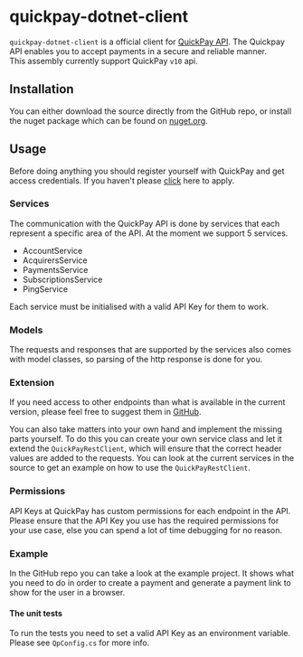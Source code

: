 # quickpay-dotnet-client
`quickpay-dotnet-client` is a official client for [QuickPay API](http://tech.quickpay.net/api). The Quickpay API enables you to accept payments in a secure and reliable manner.  
This assembly currently support QuickPay `v10` api.

## Installation
You can either download the source directly from the GitHub repo, or install the nuget package which can be found on [nuget.org](https://www.nuget.org/packages/QuickPay.API.Client).

## Usage

Before doing anything you should register yourself with QuickPay and get access credentials.
If you haven't please [click](https://quickpay.net/) here to apply.

### Services

The communication with the QuickPay API is done by services that each represent a specific area of the API. At the moment we support 5 services.
 - AccountService
 - AcquirersService
 - PaymentsService
 - SubscriptionsService
 - PingService

 Each service must be initialised with a valid API Key for them to work.

### Models

The requests and responses that are supported by the services also comes with model classes, so parsing of the http response is done for you.


### Extension

If you need access to other endpoints than what is available in the current version, please feel free to suggest them in [GitHub](https://github.com/QuickPay/quickpay-dotnet-client).

You can also take matters into your own hand and implement the missing parts yourself. To do this you can create your own service class and let it extend the `QuickPayRestClient`, which will ensure that the correct header values are added to the requests. You can look at the current services in the source to get an example on how to use the `QuickPayRestClient`.

### Permissions

API Keys at QuickPay has custom permissions for each endpoint in the API. Please ensure that the API Key you use has the required permissions for your use case, else you can spend a lot of time debugging for no reason.

### Example

In the GitHub repo you can take a look at the example project. It shows what you need to do in order to create a payment and generate a payment link to show for the user in a browser.

#### The unit tests

To run the tests you need to set a valid API Key as an environment variable. Please see `QpConfig.cs` for more info.
